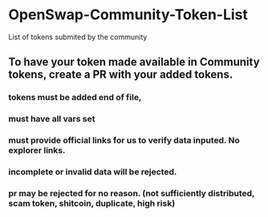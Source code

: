 # OpenSwap-Community-Token-List
List of tokens submited by the community

## To have your token made available in Community tokens, create a PR with your added tokens.

 ### tokens must be added end of file, 
 ### must have all vars set
 ### must provide official links for us to verify data inputed. No explorer links.
 ### incomplete or invalid data will be rejected.
 ### pr may be rejected for no reason. (not sufficiently distributed, scam token, shitcoin, duplicate, high risk)
